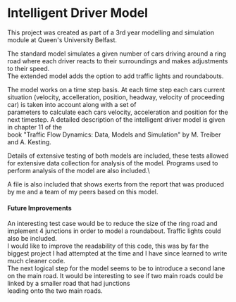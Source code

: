 # Intelligent Driver Model
This project was created as part of a 3rd year modelling and simulation module at Queen's University Belfast. 

The standard model simulates a given number of cars driving around a ring road where each driver reacts to their surroundings and makes adjustments to their speed.\
The extended model adds the option to add traffic lights and roundabouts.

The model works on a time step basis. At each time step each cars current situation (velocity, accelleration, position, headway, velocity of proceeding car) is taken into account along with a set of\
parameters to calculate each cars velocity, acceleration and position for the next timestep. A detailed description of the intelligent driver model is given in chapter 11 of the \
book "Traffic Flow Dynamics: Data, Models and Simulation" by M. Treiber and A. Kesting.

Details of extensive testing of both models are included, these tests allowed for extensive data collection for analysis of the model. Programs used to perform analysis of the model are also included.\

A file is also included that shows exerts from the report that was produced by me and a team of my peers based on this model.

#### Future Improvements
An interesting test case would be to reduce the size of the ring road and implement 4 junctions in order to model a roundabout. Traffic lights could also be included.\
I would like to improve the readability of this code, this was by far the biggest project I had attempted at the time and I have since learned to write much cleaner code.\
The next logical step for the model seems to be to introduce a second lane on the main road. It would be interesting to see if two main roads could be linked by a smaller road that had junctions\
leading onto the two main roads.
